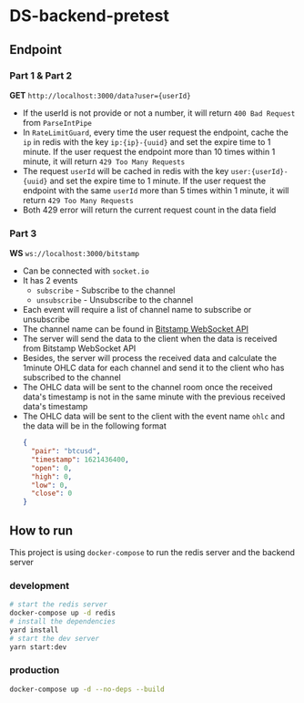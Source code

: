 # DS-backend-pretest
## Endpoint
### Part 1 & Part 2
**GET** `http://localhost:3000/data?user={userId}`
- If the userId is not provide or not a number, it will return `400 Bad Request` from `ParseIntPipe`
- In `RateLimitGuard`, every time the user request the endpoint, cache the `ip` in redis with the key `ip:{ip}-{uuid}` and set the expire time to 1 minute. If the user request the endpoint more than 10 times within 1 minute, it will return `429 Too Many Requests`
- The request `userId` will be cached in redis with the key `user:{userId}-{uuid}` and set the expire time to 1 minute. If the user request the endpoint with the same `userId` more than 5 times within 1 minute, it will return `429 Too Many Requests`
- Both 429 error will return the current request count in the data field

### Part 3
**WS** `ws://localhost:3000/bitstamp`
- Can be connected with `socket.io`
- It has 2 events
  - `subscribe` - Subscribe to the channel
  - `unsubscribe` - Unsubscribe to the channel
- Each event will require a list of channel name to subscribe or unsubscribe
- The channel name can be found in [Bitstamp WebSocket API](https://www.bitstamp.net/websocket/v2/)
- The server will send the data to the client when the data is received from Bitstamp WebSocket API
- Besides, the server will process the received data and calculate the 1minute OHLC data for each channel and send it to the client who has subscribed to the channel
- The OHLC data will be sent to the channel room once the received data's timestamp is not in the same minute with the previous received data's timestamp
- The OHLC data will be sent to the client with the event name `ohlc` and the data will be in the following format
  ```json
  {
    "pair": "btcusd",
    "timestamp": 1621436400,
    "open": 0,
    "high": 0,
    "low": 0,
    "close": 0
  }
  ```

## How to run
This project is using `docker-compose` to run the redis server and the backend server

### development
```bash
# start the redis server
docker-compose up -d redis
# install the dependencies
yard install
# start the dev server
yarn start:dev
```

### production
```bash
docker-compose up -d --no-deps --build
```